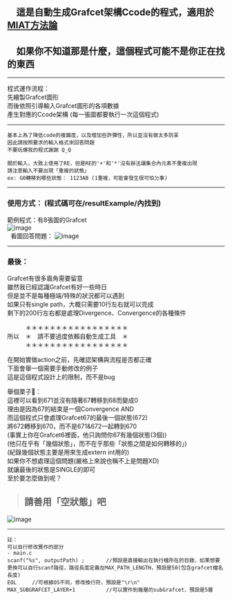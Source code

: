 ## 　**這是自動生成Grafcet架構Ccode的程式，適用於[MIAT方法論](http://ccy.dd.ncu.edu.tw/~chen/resource/MIAT%A4%E8%AAk%BD%D7%C2%B2%A4%B6.pdf)**  
## 　**如果你不知道那是什麼，這個程式可能不是你正在找的東西**  

---

程式運作流程：  
先繪製Grafcet圖形  
而後依照引導輸入Grafcet圖形的各項數據  
產生對應的Ccode架構 (每一張圖都要執行一次這個程式)  

---

```
基本上為了降低code的複雜度，以及增加些許彈性，所以並沒有做太多防呆  
因此請按照要求的輸入格式來回答問題  
不要玩爆我的程式謝謝 Q_Q  
```

```
關於輸入，大致上使用了RE，但是RE的'+'和'*'沒有辦法讓集合內元素不重複出現  
請注意輸入不要出現「重複的狀態」  
ex: G0轉移到哪些狀態： 1123AB (1重複，可能會發生很可怕ㄉ事)  
```
---

### 使用方式： (程式碼可在/resultExample/內找到)  
範例程式：有8張圖的Grafcet  
![image](https://github.com/LouisSung/generateGrafcetCcode/blob/master/resultExample/grafcetExample.png)  
  
看圖回答問題：
![image](https://github.com/LouisSung/generateGrafcetCcode/blob/master/resultExample/fromGrafcetToCcode.png)  

---

### 最後：  
Grafcet有很多眉角需要留意  
雖然我已經認識Grafcet有好一些時日  
但是並不是每種極端/特殊的狀況都可以遇到  
如果只有single path，大概只需要10行左右就可以完成  
剩下的200行左右都是處理Divergence、Convergence的各種條件  
  
　　　＊＊＊＊＊＊＊＊＊＊＊＊＊＊＊＊＊  
所以　＊　請不要過度依賴自動生成工具　＊  
　　　＊＊＊＊＊＊＊＊＊＊＊＊＊＊＊＊＊  
  
在開始實做action之前，先確認架構與流程是否都正確  
下面會舉一個需要手動修改的例子  
這是這個程式設計上的限制，而不是bug  
  
  
舉個栗子🌰：  
這裡可以看到671並沒有隨著67轉移到68而變成0  
理由是因為67的結束是一個Convergence AND  
而這個程式只會處理Grafcet67的最後一個狀態(672)  
將672轉移到670，而不是671&672一起轉到670  
(事實上你在Grafcet6裡面，他只詢問你67有幾個狀態(3個))  
(他只在乎有「幾個狀態」，而不在乎那些「狀態之間是如何轉移的」)  
(紀錄幾個狀態主要是用來生成extern int用的)  
如果你不想處理這個問題(嚴格上來說也稱不上是問題XD)  
就讓最後的狀態是SINGLE的即可  
至於要怎麼做到呢？  

> ## 請善用「空狀態」吧  

![image](https://github.com/LouisSung/generateGrafcetCcode/blob/master/resultExample/somethingMustDoneByYourself.png)  

---

```
註：  
可以自行修改實作的部分  
- main.c  
scanf("%s", outputPath) ;		//預設是直接輸出在執行檔所在的目錄，如果想要更換可以自行scanf路徑，路徑長度定義在MAX_PATH_LENGTH，預設是50(包含grafcet檔名長度)  
EOL		//可根據OS不同，修改換行符，預設是"\r\n"  
MAX_SUBGRAFCET_LAYER+1			//可以實作到幾層的subGrafcet，預設是5層  
```
